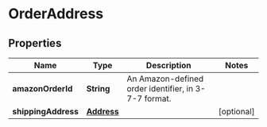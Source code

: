 
# OrderAddress

## Properties
Name | Type | Description | Notes
------------ | ------------- | ------------- | -------------
**amazonOrderId** | **String** | An Amazon-defined order identifier, in 3-7-7 format. | 
**shippingAddress** | [**Address**](Address.md) |  |  [optional]



